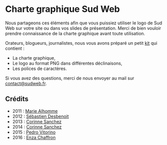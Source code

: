 # Charte graphique Sud Web

Nous partageons ces éléments afin que vous puissiez utiliser le logo de Sud Web sur votre site ou dans vos slides de présentation. Merci de bien vouloir prendre connaissance de la charte graphique avant toute utilisation.

Orateurs, blogueurs, journalistes, nous vous avons préparé un petit [kit](kit.zip) qui contient : 

* La charte graphique,
* Le logo au format PNG dans différentes déclinaisons,
* Les polices de caractères.

Si vous avez des questions, merci de nous envoyer au mail sur [contact@sudweb.fr](mailto:contact@sudweb.fr).

## Crédits

* 2011 : [Marie Alhomme](https://twitter.com/PouipouiDesign)
* 2012 : [Sébastien Desbenoit](https://twitter.com/desbenoit)
* 2013 : [Corinne Sanchez](https://twitter.com/coc_san)
* 2014 : [Corinne Sanchez](https://twitter.com/coc_san)
* 2015 : [Pedro Vitorino](https://twitter.com/vitorinopedro)
* 2016 : [Enza Chaffron](//twitter.com/zizae)
